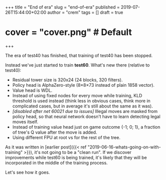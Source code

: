 +++
title = "End of era"
slug = "end-of-era"
published = 2019-07-26T15:44:00+02:00
author = "crem"
tags = []
draft = true
# cover = "cover.png" # Default
+++

The era of test40 has finished, that training of test40 has been stopped.

<!--more-->

Instead we've just started to train **test60**. What's new there (relative to
test40):
  * Residual tower size is 320x24 (24 blocks, 320 filters).
  * Policy head is AlphaZero-style (8×8×73 instead of plain 1858 vector).
  * Value head is WDL.
  * Instead of using fixed nodes for every move while training, KLD threshold 
is used instead (think less in obvious cases, think more in complicated cases, 
but in average it's still about the same as it was).
  *  _[disabled after net 60021 due to issues]_ Illegal moves are masked from 
policy head, so that neural network doesn't have to learn detecting legal moves 
itself.
  * Instead of training value head just on game outcome {-1; 0; 1}, a fraction 
of tree's Q value after the move is added.
  * Using different FPU at root vs for the rest of the tree.

As it was written in
[earlier post]({{< ref "2019-06-16-whats-going-on-with-training" >}}), it's not
going to be a "clean run". If we discover improvements while test60 is being
trained, it's likely that they will be incorporated in the middle of the
training process.

Let's see how it goes.
